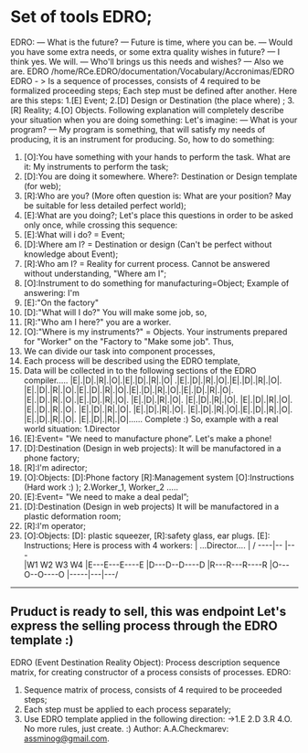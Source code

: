 # Set of tools EDRO;



EDRO:
— What is the future?
— Future is time, where you can be.
— Would you have some extra needs, or some extra quality wishes in future?
— I think yes. We will.
— Who'll brings us this needs and wishes?
— Also we are.
EDRO
/home/RCe.EDRO/documentation/Vocabulary/Accronimas/EDRO
EDRO - > Is a sequence of processes, consists of 4 required to be formalized proceeding steps; Each step must be defined after another.
Here are this steps:
1.[E] Event;
2.[D] Design or Destination (the place where) ;
3.[R] Reality;
4.[O] Objects.
Following explanation will completely describe your situation when you are doing something:
Let's imagine:
— What is your program?
— My program is something, that will satisfy my needs of producing, it is an instrument for producing.
So, how to do something:
1) [O]:You have something with your hands to perform the task. What are it: My instruments to perform the task;
2) [D]:You are doing it somewhere. Where?: Destination or Design template (for web);
3) [R]:Who are you? (More often question is: What are your position? May be suitable for less detailed perfect world);
4) [E]:What are you doing?;
Let's place this questions in order to be asked only once, while crossing this sequence:
1) [E]:What will i do? = Event;
2) [D]:Where am I? = Destination or design (Can't be perfect without knowledge about Event);
3) [R]:Who am I? = Reality for current process. Cannot be answered without understanding, "Where am I";
4) [O]:Instrument to do something for manufacturing=Object;
Example of answering:
I'm
1) [E]:"On the factory"
2) [D]:"What will I do?" You will make some job, so,
3) [R]:"Who am I here?" you are a worker.
4) [O]:"Where is my instruments?" = Objects. Your instruments prepared for "Worker" on the "Factory to "Make some job".
Thus,
1) We can divide our task into component processes,
2) Each process will be described using the EDRO template,
3) Data will be collected in to the following sections of the EDRO compiler..…
|E|.|D|.|R|.|O|.|E|.|D|.|R|.|O| .|E|.|D|.|R|.|O|.|E|.|D|.|R|.|O|.
|E|.|D|.|R|.|O|.|E|.|D|.|R|.|O|.|E|.|D|.|R|.|O|.|E|.|D|.|R|.|O|. 
|E|.|D|.|R|.|O|.|E|.|D|.|R|.|O|. |E|.|D|.|R|.|O|. |E|.|D|.|R|.|O|. 
|E|.|D|.|R|.|O|. |E|.|D|.|R|.|O|. |E|.|D|.|R|.|O|. |E|.|D|.|R|.|O|.
|E|.|D|.|R|.|O|.|E|.|D|.|R|.|O|. |E|.|D|.|R|.|O|. |E|.|D|.|R|.|O|.….. Complete :)
So, example with a real world situation:
1.Director
1) [E]:Event= "We need to manufacture phone”. Let's make a phone!
2) [D]:Destination (Design in web projects): It will be manufactored in a phone factory;
3) [R]:I'm adirector;
4) [O]:Objects: [D]:Phone factory [R]:Management system [O]:Instructions (Hard work :) );
2.Worker_1, Worker_2 …..
1) [E]:Event= "We need to make a deal pedal”;
2) [D]:Destination (Design in web projects) It will be manufactored in a plastic deformation room;
3) [R]:I'm operator;
4) [O]:Objects: [D]: plastic squeezer, [R]:safety glass, ear plugs. [E]: Instructions;
Here is process with 4 workers:
| …Director….
| / ----|-- |--- \
|W1 W2 W3 W4
|E---E---E----E
|D---D--D----D
|R---R---R----R
|O---O--O----O
|\-----|---|---/
-----------------------
Pruduct is ready to sell, this was endpoint Let's express the selling process through the EDRO template :)
-----------------------
EDRO (Event Destination Reality Object):
Process description sequence matrix, for creating constructor of a process consists of processes.
EDRO:
1) Sequence matrix of process, consists of 4 required to be proceeded steps;
2) Each step must be applied to each process separately;
3) Use EDRO template applied in the following direction: →1.E 2.D 3.R 4.O.
No more rules, just create. :)
Author: A.A.Checkmarev: assminog@gmail.com.
